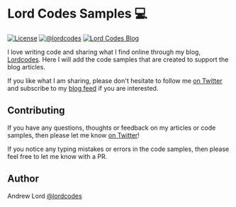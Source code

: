 # Lord Codes Samples 💻️

[![License](https://img.shields.io/badge/license-Apache%202.0-green.svg)](https://github.com/lordcodes/lordcodes-samples/blob/master/LICENSE)
[![@lordcodes](https://img.shields.io/badge/contact-@lordcodes-blue.svg?style=flat)](https://twitter.com/lordcodes)
[![Lord Codes Blog](https://img.shields.io/badge/blog-Lord%20Codes-yellow.svg?style=flat)](https://www.lordcodes.com)

I love writing code and sharing what I find online through my blog, [Lordcodes](https://www.lordcodes.com). Here I will add the code samples that are created to support the blog articles.

If you like what I am sharing, please don't hesitate to follow me [on Twitter](https://twitter.com/lordcodes) and subscribe to my [blog feed](https://www.lordcodes.com) if you are interested.

## Contributing

If you have any questions, thoughts or feedback on my articles or code samples, then please let me know [on Twitter](https://twitter.com/@lordcodes)!

If you notice any typing mistakes or errors in the code samples, then please feel free to let me know with a PR.

## Author

Andrew Lord [@lordcodes](https://twitter.com/@lordcodes)
